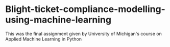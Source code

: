 # Blight-ticket-compliance-modelling-using-machine-learning
This was the final assignment given by University of Michigan's course on Applied Machine Learning in Python
